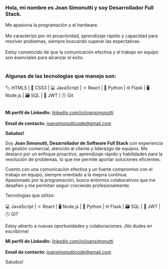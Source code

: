 ### Hola, mi nombre es Joan Simonutti y soy Desarrollador Full Stack.

Me apasiona la programación y el hardware.  <br/>  
Me caracterizo por mi proactividad, aprendizaje rápido y capacidad para resolver problemas, siempre buscando superar las expectativas. <br/>   
Estoy convencido de que la comunicación efectiva y el trabajo en equipo son esenciales para alcanzar el éxito. <br/>   <br/>  

### Algunas de las tecnologias que manejo son: <br/>  
🏷️ HTML5 | 🎨 CSS3 | 💻 JavaScript | ⚛️ React | 🐍 Python | 🌐 Flask | 🖥️ Node.js | 🗃️ SQL | 🔑 JWT | 🕓 Git   <br/>   <br/>  

**Mi perfil de LinkedIn:** [linkedin.com/in/joansimonutti](https://www.linkedin.com/in/joansimonutti/)  <br/>  
**Email de contacto:** [joansimonutticode@gmail.com](mailto:joansimonutticode@gmail.com)  <br/>  

**Saludos!**

Soy **Joan Simonutti, Desarrollador de Software Full Stack** con experiencia en gestión comercial, atención al cliente y liderazgo de equipos. Me destaco por un enfoque proactivo, aprendizaje rápido y habilidades para la resolución de problemas, lo que me permite aportar soluciones eficientes. <br/>  

Cuento con una comunicación efectiva y un fuerte compromiso con el trabajo en equipo, siempre orientado a la mejora continua. <br/>   Apasionado por la programación, busco entornos colaborativos que me desafíen y me permitan seguir creciendo profesionalmente. <br/>  

Tecnologías que utilizo: <br/>  
💻 JavaScript | ⚛️ React | 🖥️ Node.js | 🐍 Python | 🌐 Flask | 🗃️ SQL | 🔑 JWT | 🕓 GIT <br/>  

Estoy abierto a nuevas oportunidades y colaboraciones. ¡No dudes en escribirme! <br/>  

**Mi perfil de LinkedIn:** [linkedin.com/in/joansimonutti](https://www.linkedin.com/in/joansimonutti/)  <br/>  
**Email de contacto:** [joansimonutticode@gmail.com](mailto:joansimonutticode@gmail.com)  <br/>  

Saludos!
